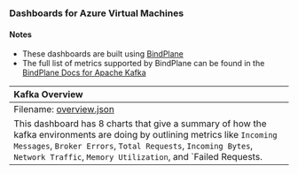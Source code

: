 ### Dashboards for Azure Virtual Machines

#### Notes

- These dashboards are built using [BindPlane](https://docs.bindplane.bluemedora.com/docs/getting-started)
- The full list of metrics supported by BindPlane can be found in the [BindPlane Docs for Apache Kafka](https://docs.bindplane.bluemedora.com/docs/all-metrics-kafka)

|Kafka Overview|
|:------------------|
|Filename: [overview.json](overview.json)|
|This dashboard has 8 charts that give a summary of how the kafka environments are doing by outlining metrics like `Incoming Messages`, `Broker Errors`, `Total Requests`, `Incoming Bytes`, `Network Traffic`, `Memory Utilization`, and `Failed Requests.|
